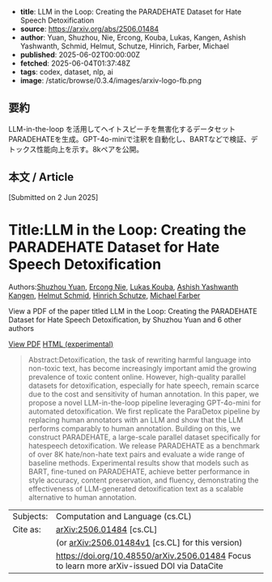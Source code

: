 <!-- metadata -->
- **title**: LLM in the Loop: Creating the PARADEHATE Dataset for Hate Speech Detoxification
- **source**: https://arxiv.org/abs/2506.01484
- **author**: Yuan, Shuzhou, Nie, Ercong, Kouba, Lukas, Kangen, Ashish Yashwanth, Schmid, Helmut, Schutze, Hinrich, Farber, Michael
- **published**: 2025-06-02T00:00:00Z
- **fetched**: 2025-06-04T01:37:48Z
- **tags**: codex, dataset, nlp, ai
- **image**: /static/browse/0.3.4/images/arxiv-logo-fb.png

## 要約
LLM-in-the-loop を活用してヘイトスピーチを無害化するデータセットPARADEHATEを生成。GPT-4o-miniで注釈を自動化し、BARTなどで検証、デトックス性能向上を示す。8kペアを公開。

## 本文 / Article
[Submitted on 2 Jun 2025]

# Title:LLM in the Loop: Creating the PARADEHATE Dataset for Hate Speech Detoxification

Authors:[Shuzhou Yuan](https://arxiv.org/search/cs?searchtype=author&query=Yuan,+S), [Ercong Nie](https://arxiv.org/search/cs?searchtype=author&query=Nie,+E), [Lukas Kouba](https://arxiv.org/search/cs?searchtype=author&query=Kouba,+L), [Ashish Yashwanth Kangen](https://arxiv.org/search/cs?searchtype=author&query=Kangen,+A+Y), [Helmut Schmid](https://arxiv.org/search/cs?searchtype=author&query=Schmid,+H), [Hinrich Schutze](https://arxiv.org/search/cs?searchtype=author&query=Schutze,+H), [Michael Farber](https://arxiv.org/search/cs?searchtype=author&query=Farber,+M)

View a PDF of the paper titled LLM in the Loop: Creating the PARADEHATE Dataset for Hate Speech Detoxification, by Shuzhou Yuan and 6 other authors

[View PDF](/pdf/2506.01484)
[HTML (experimental)](https://arxiv.org/html/2506.01484v1)
> Abstract:Detoxification, the task of rewriting harmful language into non-toxic text, has become increasingly important amid the growing prevalence of toxic content online. However, high-quality parallel datasets for detoxification, especially for hate speech, remain scarce due to the cost and sensitivity of human annotation. In this paper, we propose a novel LLM-in-the-loop pipeline leveraging GPT-4o-mini for automated detoxification. We first replicate the ParaDetox pipeline by replacing human annotators with an LLM and show that the LLM performs comparably to human annotation. Building on this, we construct PARADEHATE, a large-scale parallel dataset specifically for hatespeech detoxification. We release PARADEHATE as a benchmark of over 8K hate/non-hate text pairs and evaluate a wide range of baseline methods. Experimental results show that models such as BART, fine-tuned on PARADEHATE, achieve better performance in style accuracy, content preservation, and fluency, demonstrating the effectiveness of LLM-generated detoxification text as a scalable alternative to human annotation.

|  |  |
| --- | --- |
| Subjects: | Computation and Language (cs.CL) |
| Cite as: | [arXiv:2506.01484](https://arxiv.org/abs/2506.01484) [cs.CL] |
|  | (or  [arXiv:2506.01484v1](https://arxiv.org/abs/2506.01484v1) [cs.CL] for this version) |
|  | <https://doi.org/10.48550/arXiv.2506.01484> Focus to learn more  arXiv-issued DOI via DataCite |

